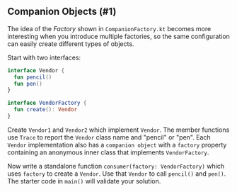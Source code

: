 ## Companion Objects (#1)

The idea of the *Factory* shown in `CompanionFactory.kt` becomes more
interesting when you introduce multiple factories, so the same configuration
can easily create different types of objects.

Start with two interfaces:

```kotlin
interface Vendor {
  fun pencil()
  fun pen()
}

interface VendorFactory {
  fun create(): Vendor
}
```

Create `Vendor1` and `Vendor2` which implement `Vendor`. The member functions
use `Trace` to report the `Vendor` class name and "pencil" or "pen". Each
`Vendor` implementation also has a `companion object` with a `factory` property
containing an anonymous inner class that implements `VendorFactory`.

Now write a standalone function `consumer(factory: VendorFactory)` which uses
`factory` to create a `Vendor`. Use that `Vendor` to call `pencil()` and
`pen()`. The starter code in `main()` will validate your solution.